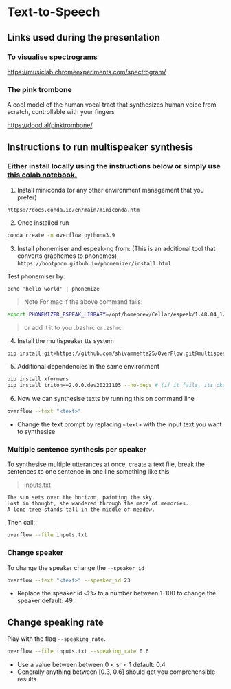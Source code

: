 # Text-to-Speech

## Links used during the presentation

### To visualise spectrograms
https://musiclab.chromeexperiments.com/spectrogram/

### The pink trombone
A cool model of the human vocal tract that synthesizes human voice from scratch, controllable with your fingers 

https://dood.al/pinktrombone/



## Instructions to run multispeaker synthesis

### Either install locally using the instructions below or simply use [this colab notebook.](https://colab.research.google.com/drive/12mdEujBj7Wj0b0SaxW83tS-POgifDKBE?usp=sharing)


1. Install miniconda (or any other environment management that you prefer)
```
https://docs.conda.io/en/main/miniconda.htm
```

2. Once installed run
```bash
conda create -n overflow python=3.9
```
3. Install phonemiser and espeak-ng from: 
(This is an additional tool that converts graphemes to phonemes)
```https://bootphon.github.io/phonemizer/install.html ```

Test phonemiser by:

`echo 'hello world' | phonemize`

> Note
> For mac if the above command fails:
>	
```bash
export PHONEMIZER_ESPEAK_LIBRARY=/opt/homebrew/Cellar/espeak/1.48.04_1/lib/libespeak.dylib
```
> or add it it to you .bashrc or .zshrc

4. Install the multispeaker tts system
```bash
pip install git+https://github.com/shivammehta25/OverFlow.git@multispeaker
```
	

5. Additional dependencies in the same environment
```bash
pip install xformers 
pip install triton==2.0.0.dev20221105 --no-deps # (if it fails, its okay move on it is not an absolute necessary)
```

6. Now we can synthesise texts by running this on command line
```bash
overflow --text "<text>"
```
- Change the text prompt by replacing `<text>` with the input text you want to synthesise

### Multiple sentence synthesis per speaker
To synthesise multiple utterances at once, create a text file, break the sentences to one sentence in one line something like this

>inputs.txt
```text
The sun sets over the horizon, painting the sky.
Lost in thought, she wandered through the maze of memories.
A lone tree stands tall in the middle of meadow.
```
Then call:
```bash
overflow --file inputs.txt 
```

### Change speaker
To change the speaker change the `--speaker_id`
```bash
overflow --text "<text>" --speaker_id 23
```
- Replace the speaker id `<23>` to a number between 1-100 to change the speaker default: 49

## Change speaking rate
Play with the flag `--speaking_rate`.
```bash
overflow --file inputs.txt --speaking_rate 0.6
```
- Use a value between between 0 < sr < 1 default: 0.4
- Generally anything between [0.3, 0.6] should get you comprehensible results
